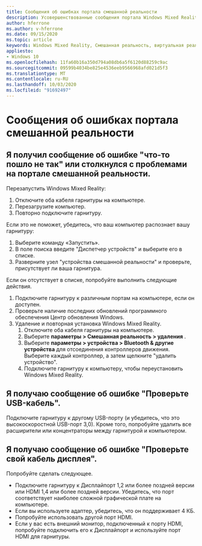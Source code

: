 ```yaml
---
title: Сообщения об ошибках портала смешанной реальности
description: Усовершенствованные сообщения портала Windows Mixed Reality устранение неполадок, которые выходят за пределы нашей стандартной документации по поддержке пользователей.
author: hferrone
ms.author: v-hferrone
ms.date: 09/15/2020
ms.topic: article
keywords: Windows Mixed Reality, Смешанная реальность, виртуальная реальность, VR, MR, устранение неполадок, ошибки, Справка, поддержка, портал смешанной реальности
appliesto:
- Windows 10
ms.openlocfilehash: 11fa60b16a350d794a08db6a5f6120d88259c9ac
ms.sourcegitcommit: 09599b4034be825e4536eeb9566968afd021d5f3
ms.translationtype: MT
ms.contentlocale: ru-RU
ms.lasthandoff: 10/03/2020
ms.locfileid: "91692497"
---
```

# <a name="mixed-reality-portal-error-messages"></a>Сообщения об ошибках портала смешанной реальности

## <a name="i-got-a-something-went-wrong-error-message-or-im-having-problems-in-the-mixed-reality-portal"></a>Я получил сообщение об ошибке "что-то пошло не так" или столкнулся с проблемами на портале смешанной реальности.

Перезапустить Windows Mixed Reality:
1. Отключите оба кабеля гарнитуры на компьютере.
2. Перезагрузите компьютер.
3. Повторно подключите гарнитуру.

Если это не поможет, убедитесь, что ваш компьютер распознает вашу гарнитуру:
1. Выберите команду «Запустить».
2. В поле поиска введите "Диспетчер устройств" и выберите его в списке. 
3. Разверните узел "устройства смешанной реальности" и проверьте, присутствует ли ваша гарнитура. 

Если он отсутствует в списке, попробуйте выполнить следующие действия.
1. Подключите гарнитуру к различным портам на компьютере, если он доступен.
2. Проверьте наличие последних обновлений программного обеспечения Центр обновления Windows.
3. Удаление и повторная установка Windows Mixed Reality.
    1. Отключите оба кабеля гарнитуры на компьютере.
    2. Выберите **параметры > Смешанная реальность > удаления** .
    3. Выберите **параметры > устройства > Bluetooth & другие устройства** для отсоединения контроллеров движения. Выберите каждый контроллер, а затем щелкните "удалить устройство".
    4. Подключите гарнитуру к компьютеру, чтобы переустановить Windows Mixed Reality.
    
## <a name="im-getting-a-check-your-usb-cable-error-message"></a>Я получаю сообщение об ошибке "Проверьте USB-кабель".

Подключите гарнитуру к другому USB-порту (и убедитесь, что это высокоскоростной USB-порт 3,0). Кроме того, попробуйте удалить все расширители или концентраторы между гарнитурой и компьютером.

## <a name="im-getting-a-check-your-display-cable-error-message"></a>Я получаю сообщение об ошибке "Проверьте свой кабель дисплея".

Попробуйте сделать следующее.
* Подключите гарнитуру к Дисплайпорт 1,2 или более поздней версии или HDMI 1,4 или более поздней версии. Убедитесь, что порт соответствует наиболее сложной графической плате на компьютере.
* Если вы используете адаптер, убедитесь, что он поддерживает 4 КБ.
* Попробуйте использовать другой порт HDMI.
* Если у вас есть внешний монитор, подключенный к порту HDMI, попробуйте подключить его к Дисплайпорт и используйте порт HDMI для гарнитуры.
